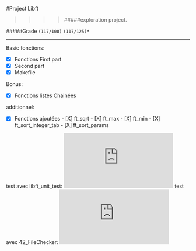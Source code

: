 #Project Libft
>>>> #####exploration project.

#####Grade ``(117/100)`` ``(117/125)*``
--------  -----------------------

Basic fonctions:
- [X] Fonctions First part
- [X] Second part
- [X] Makefile

Bonus:
- [X] Fonctions listes Chainées

additionnel:
- [X] Fonctions ajoutées
      - [X] ft_sqrt
      - [X] ft_max
      - [X] ft_min
      - [X] ft_sort_integer_tab
      - [X] ft_sort_params

test avec libft_unit_test:
![unit_test](http://zupimages.net/viewer.php?id=16/48/yj8p.png?1)
test avec 42_FileChecker:
![42_filechecker](http://zupimages.net/viewer.php?id=16/48/ofl1.png)
